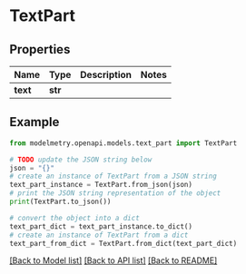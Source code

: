 # TextPart


## Properties

Name | Type | Description | Notes
------------ | ------------- | ------------- | -------------
**text** | **str** |  | 

## Example

```python
from modelmetry.openapi.models.text_part import TextPart

# TODO update the JSON string below
json = "{}"
# create an instance of TextPart from a JSON string
text_part_instance = TextPart.from_json(json)
# print the JSON string representation of the object
print(TextPart.to_json())

# convert the object into a dict
text_part_dict = text_part_instance.to_dict()
# create an instance of TextPart from a dict
text_part_from_dict = TextPart.from_dict(text_part_dict)
```
[[Back to Model list]](../README.md#documentation-for-models) [[Back to API list]](../README.md#documentation-for-api-endpoints) [[Back to README]](../README.md)


